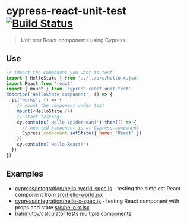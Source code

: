 # cypress-react-unit-test [![Build Status](https://travis-ci.org/bahmutov/cypress-react-unit-test.svg?branch=master)](https://travis-ci.org/bahmutov/cypress-react-unit-test)

> Unit test React components using Cypress

## Use

```js
// import the component you want to test
import { HelloState } from '../../src/hello-x.jsx'
import React from 'react'
import { mount } from 'cypress-react-unit-test'
describe('HelloState component', () => {
  it('works', () => {
    // mount the component under test
    mount(<HelloState />)
    // start testing!
    cy.contains('Hello Spider-man!').then(() => {
      // mounted component is at Cypress.component
      Cypress.component.setState({ name: 'React' })
    })
    cy.contains('Hello React!')
  })
})
```

## Examples

* [cypress/integration/hello-world-spec.js](cypress/integration/hello-world-spec.js) - testing the simplest React component from [src/hello-world.jsx](src/hello-world.jsx)
* [cypress/integration/hello-x-spec.js](cypress/integration/hello-x-spec.js) - testing React component with props and state [src/hello-x.jsx](src/hello-x.jsx)
* [bahmutov/calculator](https://github.com/bahmutov/calculator) tests multiple components

